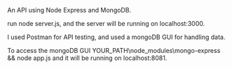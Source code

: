 An API using Node Express and MongoDB.

run node server.js, and the server will be running on localhost:3000.

I used Postman for API testing, and used a mongoDB GUI for handling data.

To access the mongoDB GUI YOUR_PATH\node_modules\mongo-express && node app.js and it will be running on localhost:8081.
